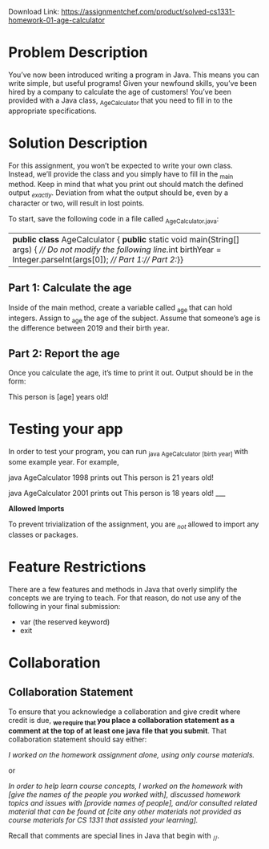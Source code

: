 Download Link: https://assignmentchef.com/product/solved-cs1331-homework-01-age-calculator
<br>
<h1>Problem Description</h1>

You’ve now been introduced writing a program in Java. This means you can write simple, but useful programs! Given your newfound skills, you’ve been hired by a company to calculate the age of customers! You’ve been provided with a Java class, <sub>AgeCalculator </sub>that you need to fill in to the appropriate specifications.

<h1>Solution Description</h1>

For this assignment, you won’t be expected to write your own class. Instead, we’ll provide the class and you simply have to fill in the <sub>main </sub>method. Keep in mind that what you print out should match the defined output <em><sub>exactly</sub></em>. Deviation from what the output should be, even by a character or two, will result in lost points.

To start, save the following code in a file called <sub>AgeCalculator.java</sub>:

<table width="632">

 <tbody>

  <tr>

   <td width="632"><strong>public class </strong>AgeCalculator { <strong>public </strong>static void main(String[] args) { <em>// Do not modify the following line.</em>int birthYear = Integer.parseInt(args[0]); <em>// Part 1:</em><em>// Part 2:</em>}}</td>

  </tr>

 </tbody>

</table>

<h2>Part 1: Calculate the age</h2>

Inside of the main method, create a variable called <sub>age </sub>that can hold integers. Assign to <sub>age </sub>the age of the subject. Assume that someone’s age is the difference between 2019 and their birth year.

<h2>Part 2: Report the age</h2>

Once you calculate the age, it’s time to print it out. Output should be in the form:

This person is [age] years old!

<h1>Testing your app</h1>

In order to test your program, you can run <sub>java AgeCalculator [birth year] </sub>with some example year. For example,

java AgeCalculator 1998 prints out This person is 21 years old!

java AgeCalculator 2001 prints out This person is 18 years old! ___

<strong>Allowed Imports</strong>

To prevent trivialization of the assignment, you are <em><sub>not </sub></em>allowed to import any classes or packages.

<h1>Feature Restrictions</h1>

There are a few features and methods in Java that overly simplify the concepts we are trying to teach. For that reason, do not use any of the following in your final submission:

<ul>

 <li>var (the reserved keyword)</li>

 <li>exit</li>

</ul>

<h1>Collaboration</h1>

<h2>Collaboration Statement</h2>

To ensure that you acknowledge a collaboration and give credit where credit is due, <strong><sub>we require that </sub>you place a collaboration statement as a comment at the top of at least one java file that you submit</strong>. That collaboration statement should say either:

<em>I worked on the homework assignment alone, using only course materials.</em>

or

<em>In order to help learn course concepts, I worked on the homework with [give the names of the people you worked with], discussed homework topics and issues with [provide names of people], and/or consulted related material that can be found at [cite any other materials not provided as course materials for CS 1331 that assisted your learning].</em>

Recall that comments are special lines in Java that begin with <sub>//</sub>.


